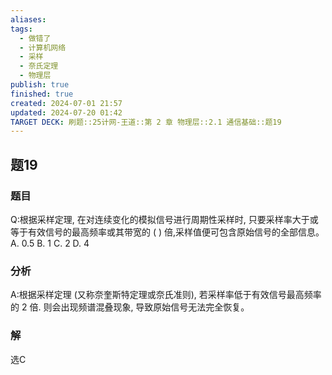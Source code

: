 ```yaml
---
aliases: 
tags:
  - 做错了
  - 计算机网络
  - 采样
  - 奈氏定理
  - 物理层
publish: true
finished: true
created: 2024-07-01 21:57
updated: 2024-07-20 01:42
TARGET DECK: 刷题::25计网-王道::第 2 章 物理层::2.1 通信基础::题19
---
```


## 题19
### 题目
Q:根据采样定理, 在对连续变化的模拟信号进行周期性采样时, 只要采样率大于或等于有效信号的最高频率或其带宽的 ( ) 倍,采样值便可包含原始信号的全部信息。
A. 0.5 B. 1 C. 2 D. 4
### 分析
A:根据采样定理 (又称奈奎斯特定理或奈氏准则), 若采样率低于有效信号最高频率的 2 倍.  则会出现频谱混叠现象, 导致原始信号无法完全恢复。
### 解
选C
